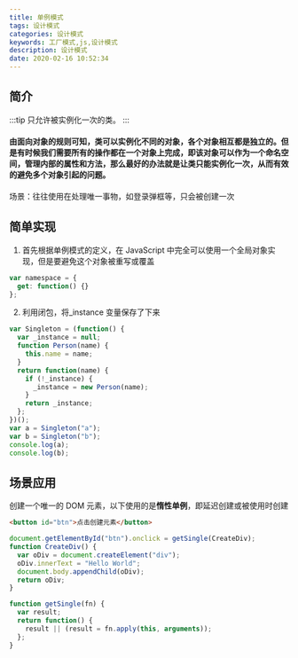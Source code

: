 ```yaml
---
title: 单例模式
tags: 设计模式
categories: 设计模式
keywords: 工厂模式,js,设计模式
description: 设计模式
date: 2020-02-16 10:52:34
---
```


## 简介

:::tip
只允许被实例化一次的类。
:::

#### 由面向对象的规则可知，类可以实例化不同的对象，各个对象相互都是独立的。但是有时候我们需要所有的操作都在一个对象上完成，即该对象可以作为一个命名空间，管理内部的属性和方法，那么最好的办法就是让类只能实例化一次，从而有效的避免多个对象引起的问题。

场景：往往使用在处理唯一事物，如登录弹框等，只会被创建一次

## 简单实现

1. 首先根据单例模式的定义，在 JavaScript 中完全可以使用一个全局对象实现，但是要避免这个对象被重写或覆盖

```js
var namespace = {
  get: function() {}
};
```

2. 利用闭包，将\_instance 变量保存了下来

```js
var Singleton = (function() {
  var _instance = null;
  function Person(name) {
    this.name = name;
  }
  return function(name) {
    if (!_instance) {
      _instance = new Person(name);
    }
    return _instance;
  };
})();
var a = Singleton("a");
var b = Singleton("b");
console.log(a);
console.log(b);
```

## 场景应用

创建一个唯一的 DOM 元素，以下使用的是**惰性单例**，即延迟创建或被使用时创建

```html
<button id="btn">点击创建元素</button>
```

```js
document.getElementById("btn").onclick = getSingle(CreateDiv);
function CreateDiv() {
  var oDiv = document.createElement("div");
  oDiv.innerText = "Hello World";
  document.body.appendChild(oDiv);
  return oDiv;
}

function getSingle(fn) {
  var result;
  return function() {
    result || (result = fn.apply(this, arguments));
  };
}
```

